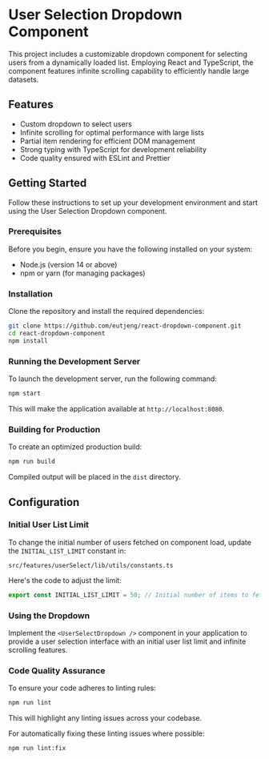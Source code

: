 # User Selection Dropdown Component

This project includes a customizable dropdown component for selecting users from a dynamically loaded list. Employing React and TypeScript, the component features infinite scrolling capability to efficiently handle large datasets.

## Features

- Custom dropdown to select users
- Infinite scrolling for optimal performance with large lists
- Partial item rendering for efficient DOM management
- Strong typing with TypeScript for development reliability
- Code quality ensured with ESLint and Prettier

## Getting Started

Follow these instructions to set up your development environment and start using the User Selection Dropdown component.

### Prerequisites

Before you begin, ensure you have the following installed on your system:

- Node.js (version 14 or above)
- npm or yarn (for managing packages)

### Installation

Clone the repository and install the required dependencies:

```bash
git clone https://github.com/eutjeng/react-dropdown-component.git
cd react-dropdown-component
npm install
```

### Running the Development Server

To launch the development server, run the following command:

```bash
npm start
```

This will make the application available at `http://localhost:8080`.

### Building for Production

To create an optimized production build:

```bash
npm run build
```

Compiled output will be placed in the `dist` directory.

## Configuration

### Initial User List Limit

To change the initial number of users fetched on component load, update the `INITIAL_LIST_LIMIT` constant in:

```
src/features/userSelect/lib/utils/constants.ts
```

Here's the code to adjust the limit:

```typescript
export const INITIAL_LIST_LIMIT = 50; // Initial number of items to fetch
```

### Using the Dropdown

Implement the `<UserSelectDropdown />` component in your application to provide a user selection interface with an initial user list limit and infinite scrolling features.

### Code Quality Assurance

To ensure your code adheres to linting rules:

```bash
npm run lint
```

This will highlight any linting issues across your codebase.

For automatically fixing these linting issues where possible:

```bash
npm run lint:fix
```
